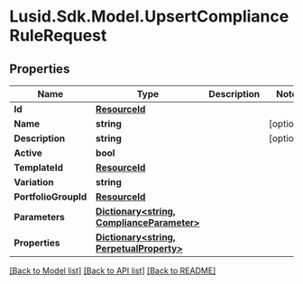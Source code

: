 # Lusid.Sdk.Model.UpsertComplianceRuleRequest

## Properties

Name | Type | Description | Notes
------------ | ------------- | ------------- | -------------
**Id** | [**ResourceId**](ResourceId.md) |  | 
**Name** | **string** |  | [optional] 
**Description** | **string** |  | [optional] 
**Active** | **bool** |  | 
**TemplateId** | [**ResourceId**](ResourceId.md) |  | 
**Variation** | **string** |  | 
**PortfolioGroupId** | [**ResourceId**](ResourceId.md) |  | 
**Parameters** | [**Dictionary&lt;string, ComplianceParameter&gt;**](ComplianceParameter.md) |  | 
**Properties** | [**Dictionary&lt;string, PerpetualProperty&gt;**](PerpetualProperty.md) |  | 

[[Back to Model list]](../README.md#documentation-for-models) [[Back to API list]](../README.md#documentation-for-api-endpoints) [[Back to README]](../README.md)

